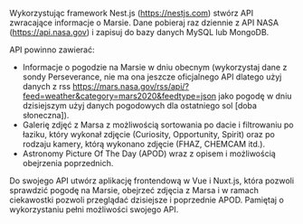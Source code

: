 Wykorzystując framework Nest.js (https://nestjs.com) stwórz API zwracające informacje o Marsie. Dane pobieraj raz dziennie z API NASA (https://api.nasa.gov) i zapisuj do bazy danych MySQL lub MongoDB.

API powinno zawierać:
- Informacje o pogodzie na Marsie w dniu obecnym (wykorzystaj dane z sondy Perseverance, nie ma ona jeszcze oficjalnego API dlatego użyj danych z rss https://mars.nasa.gov/rss/api/?feed=weather&category=mars2020&feedtype=json jako pogodę w dniu dzisiejszym użyj danych pogodowych dla ostatniego sol [doba słoneczna]).
- Galerię zdjęć z Marsa z możliwością sortowania po dacie i filtrowaniu po łaziku, który wykonał zdjęcie (Curiosity, Opportunity, Spirit) oraz po rodzaju kamery, którą wykonano zdjęcie (FHAZ, CHEMCAM itd.).
- Astronomy Picture Of The Day (APOD) wraz z opisem i możliwością obejrzenia poprzednich.

Do swojego API utwórz aplikację frontendową w Vue i Nuxt.js, która pozwoli sprawdzić pogodę na Marsie, obejrzeć zdjęcia z Marsa i w ramach ciekawostki pozwoli przeglądać dzisiejsze i poprzednie APOD. Pamiętaj o wykorzystaniu pełni możliwości swojego API.